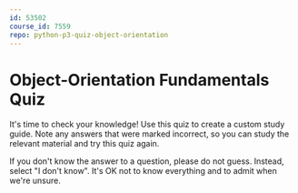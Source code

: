```yaml
---
id: 53502
course_id: 7559
repo: python-p3-quiz-object-orientation
---
```


# Object-Orientation Fundamentals Quiz

It's time to check your knowledge! Use this quiz to create a custom study guide.
Note any answers that were marked incorrect, so you can study the relevant
material and try this quiz again.

If you don't know the answer to a question, please do not guess. Instead, select
"I don't know". It's OK not to know everything and to admit when we're unsure.
